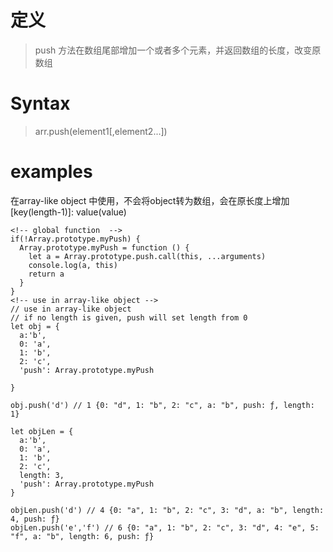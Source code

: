# 定义

> push 方法在数组尾部增加一个或者多个元素，并返回数组的长度，改变原数组

# Syntax

> arr.push(element1[,element2...])

# examples
在array-like object 中使用，不会将object转为数组，会在原长度上增加[key(length-1)]: value(value)
```
<!-- global function  -->
if(!Array.prototype.myPush) {
  Array.prototype.myPush = function () {
    let a = Array.prototype.push.call(this, ...arguments)
    console.log(a, this)
    return a 
  }
}
<!-- use in array-like object -->
// use in array-like object
// if no length is given, push will set length from 0
let obj = {
  a:'b',
  0: 'a',
  1: 'b',
  2: 'c',
  'push': Array.prototype.myPush

}

obj.push('d') // 1 {0: "d", 1: "b", 2: "c", a: "b", push: ƒ, length: 1}

let objLen = {
  a:'b',
  0: 'a',
  1: 'b',
  2: 'c',
  length: 3,
  'push': Array.prototype.myPush
}

objLen.push('d') // 4 {0: "a", 1: "b", 2: "c", 3: "d", a: "b", length: 4, push: ƒ}
objLen.push('e','f') // 6 {0: "a", 1: "b", 2: "c", 3: "d", 4: "e", 5: "f", a: "b", length: 6, push: ƒ}



```
